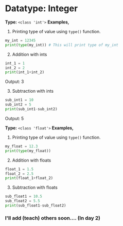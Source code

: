 # Datatype: Integer
**Type:** `<class 'int'>`
**Examples,**

1. Printing type of value using `type()` function.
```python
my_int = 12345
print(type(my_int)) # This will print type of my_int
```

2. Addition with ints
```python
int_1 = 1
int_2 = 2
print(int_1+int_2)
```
Output: 3

3. Subtraction with ints
```python
sub_int1 = 10
sub_int2 = 5
print(sub_int1-sub_int2)
```
Output: 5



**Type:** `<class 'float'>`
**Examples,**

1. Printing type of value using `type()` function.
```python
my_float = 12.3
print(type(my_float))
```


2. Addition with floats
```python
float_1 = 1.5
float_2 = 2.5
print(float_1+float_2)
```

3. Subtraction with floats
```python
sub_float1 = 10.5
sub_float2 = 5.5
print(sub_float1-sub_float2)
```


### I'll add (teach)  others soon.... (In day 2)
